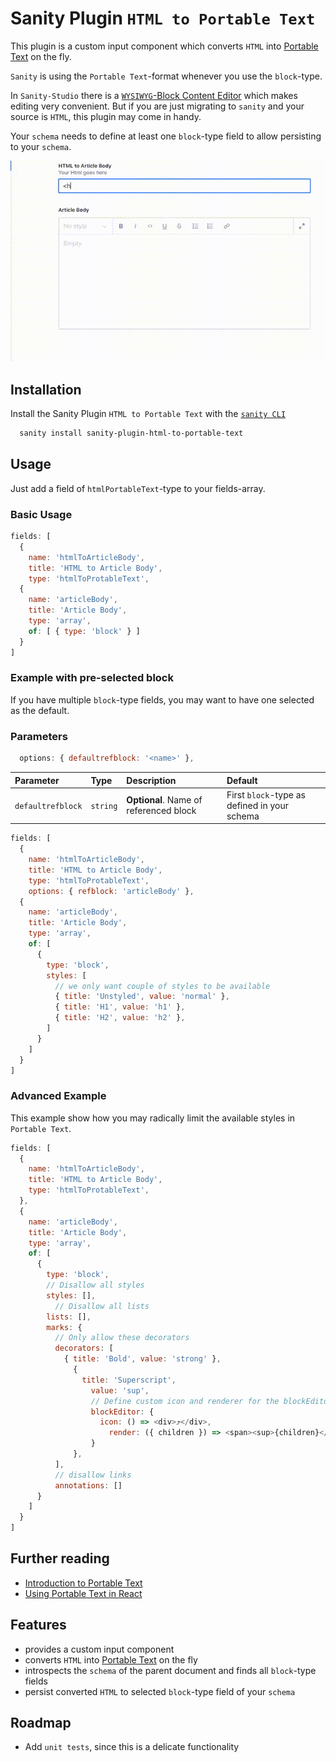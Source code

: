 
# Sanity Plugin `HTML to Portable Text`

This plugin is a custom input component which converts `HTML` into [Portable Text](https://github.com/portabletext/portabletext) on the fly.

`Sanity` is using the `Portable Text`-format whenever you use the `block`-type.

In `Sanity-Studio` there is a [`WYSIWYG`-Block Content Editor](https://www.sanity.io/docs/customization) which makes editing very convenient. But if you are just migrating to `sanity` and your source is `HTML`, this plugin may come in handy.

Your `schema` needs to define at least one `block`-type field to allow persisting to your `schema`.

![Demo](docs/demo-7fps.gif)

## Installation

Install the Sanity Plugin `HTML to Portable Text` with the [`sanity CLI`](https://www.sanity.io/docs/cli)

```bash
  sanity install sanity-plugin-html-to-portable-text
```

## Usage

Just add a field of `htmlPortableText`-type to your fields-array.

### Basic Usage

```js
fields: [
  {
    name: 'htmlToArticleBody',
    title: 'HTML to Article Body',
    type: 'htmlToProtableText',
  {
    name: 'articleBody',
    title: 'Article Body',
    type: 'array',
    of: [ { type: 'block' } ]
  }
]
```

### Example with pre-selected block

If you have multiple `block`-type fields, you may want to have one selected as the default.

### Parameters

```js
  options: { defaultrefblock: '<name>' },
```

| Parameter         | Type     | Description                            | Default                                      |
| :---------------- | :------- | :------------------------------------- | :------------------------------------------- |
| `defaultrefblock` | `string` | **Optional**. Name of referenced block | First `block`-type as defined in your schema |

```js
fields: [
  {
    name: 'htmlToArticleBody',
    title: 'HTML to Article Body',
    type: 'htmlToProtableText',
    options: { refblock: 'articleBody' },
  {
    name: 'articleBody',
    title: 'Article Body',
    type: 'array',
    of: [
      {
        type: 'block',
        styles: [
          // we only want couple of styles to be available
          { title: 'Unstyled', value: 'normal' },
          { title: 'H1', value: 'h1' },
          { title: 'H2', value: 'h2' },
        ]
      }
    ]
  }
]
```

### Advanced Example

This example show how you may radically limit the available styles in `Portable Text`.

```js
fields: [
  {
    name: 'htmlToArticleBody',
    title: 'HTML to Article Body',
    type: 'htmlToProtableText',
  },
  {
    name: 'articleBody',
    title: 'Article Body',
    type: 'array',
    of: [
      {
        type: 'block',
        // Disallow all styles
        styles: [],
          // Disallow all lists
        lists: [],
        marks: {
          // Only allow these decorators
          decorators: [
            { title: 'Bold', value: 'strong' },
              {
                title: 'Superscript',
                  value: 'sup',
                  // Define custom icon and renderer for the blockEditor
                  blockEditor: {
                    icon: () => <div>⤴</div>,
                      render: ({ children }) => <span><sup>{children}</sup></span>
                  }
              },
          ],
          // disallow links
          annotations: []
      }
    ]
  }
]
```

## Further reading

- [Introduction to Portable Text](https://www.sanity.io/guides/introduction-to-portable-text)
- [Using Portable Text in React](https://github.com/sanity-io/block-content-to-react)

## Features

- provides a custom input component
- converts `HTML` into [Portable Text](https://github.com/portabletext/portabletext) on the fly
- introspects the `schema` of the parent document and finds all `block`-type fields
- persist converted `HTML` to selected `block`-type field of your `schema`

## Roadmap

- Add `unit tests`, since this is a delicate functionality
